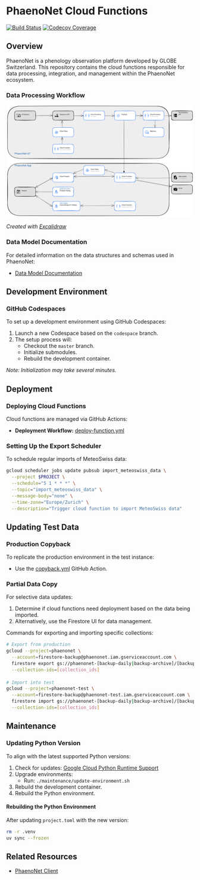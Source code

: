 # PhaenoNet Cloud Functions

[![Build Status](https://img.shields.io/github/actions/workflow/status/globe-swiss/phaenonet-functions/main.yml?branch=master)](https://github.com/globe-swiss/phaenonet-functions/actions/workflows/main.yml)
[![Codecov Coverage](https://codecov.io/gh/globe-swiss/phaenonet-functions/graph/badge.svg?token=K45OXCML80)](https://codecov.io/gh/globe-swiss/phaenonet-functions)

## Overview

PhaenoNet is a phenology observation platform developed by GLOBE Switzerland. This repository contains the cloud functions responsible for data processing, integration, and management within the PhaenoNet ecosystem.

### Data Processing Workflow

![PhaenoNet Processing Overview](/docs/processing_overview.svg)

*Created with [Excalidraw](https://excalidraw.com)*

### Data Model Documentation

For detailed information on the data structures and schemas used in PhaenoNet:

- [Data Model Documentation](./docs/datamodel.md)

## Development Environment

### GitHub Codespaces

To set up a development environment using GitHub Codespaces:

1. Launch a new Codespace based on the `codespace` branch.
2. The setup process will:
   - Checkout the `master` branch.
   - Initialize submodules.
   - Rebuild the development container.

*Note: Initialization may take several minutes.*

## Deployment

### Deploying Cloud Functions

Cloud functions are managed via GitHub Actions:

- **Deployment Workflow:** [deploy-function.yml](https://github.com/globe-swiss/phaenonet-functions/actions/workflows/deploy-function.yml)

### Setting Up the Export Scheduler

To schedule regular imports of MeteoSwiss data:

```bash
gcloud scheduler jobs update pubsub import_meteoswiss_data \
  --project $PROJECT \
  --schedule="5 1 * * *" \
  --topic="import_meteoswiss_data" \
  --message-body="none" \
  --time-zone="Europe/Zurich" \
  --description="Trigger cloud function to import MeteoSwiss data"
```

## Updating Test Data

### Production Copyback

To replicate the production environment in the test instance:

- Use the [copyback.yml](https://github.com/globe-swiss/phaenonet-functions/actions/workflows/copyback.yml) GitHub Action.

### Partial Data Copy

For selective data updates:

1. Determine if cloud functions need deployment based on the data being imported.
2. Alternatively, use the Firestore UI for data management.

Commands for exporting and importing specific collections:

```bash
# Export from production
gcloud --project=phaenonet \
  --account=firestore-backup@phaenonet.iam.gserviceaccount.com \
  firestore export gs://phaenonet-[backup-daily|backup-archive]/[backup-folder] \
  --collection-ids=[collection_ids]

# Import into test
gcloud --project=phaenonet-test \
  --account=firestore-backup@phaenonet-test.iam.gserviceaccount.com \
  firestore import gs://phaenonet-[backup-daily|backup-archive]/[backup-folder] \
  --collection-ids=[collection_ids]
```

## Maintenance

### Updating Python Version

To align with the latest supported Python versions:

1. Check for updates: [Google Cloud Python Runtime Support](https://cloud.google.com/functions/docs/runtime-support#python)
2. Upgrade environments:
   - Run: `./maintenance/update-environment.sh`
3. Rebuild the development container.
4. Rebuild the Python environment.

#### Rebuilding the Python Environment

After updating `project.toml` with the new version:

```bash
rm -r .venv
uv sync --frozen
```

## Related Resources

- [PhaenoNet Client](https://github.com/globe-swiss/phaenonet-client)
